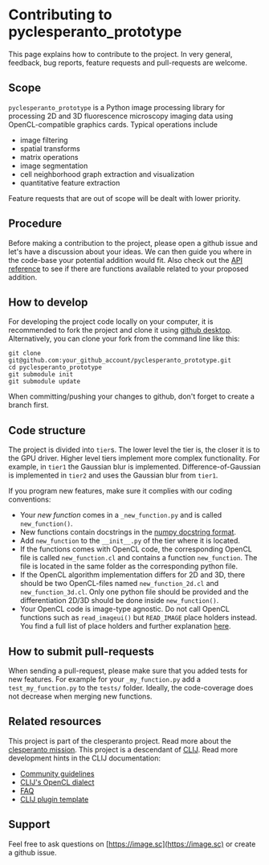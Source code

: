 # Contributing to pyclesperanto_prototype

This page explains how to contribute to the project. In very general, feedback, bug reports, feature requests and pull-requests are welcome.

## Scope

`pyclesperanto_prototype` is a Python image processing library for processing 2D and 3D fluorescence microscopy imaging data using OpenCL-compatible graphics cards. 
Typical operations include
* image filtering
* spatial transforms
* matrix operations
* image segmentation
* cell neighborhood graph extraction and visualization
* quantitative feature extraction

Feature requests that are out of scope will be dealt with lower priority.

## Procedure

Before making a contribution to the project, please open a github issue and let's have a discussion about your ideas. 
We can then guide you where in the code-base your potential addition would fit.
Also check out the [API reference](https://clesperanto.github.io/pyclesperanto_prototype/docs/_build/html/) to see if there are functions available related to your proposed addition.

## How to develop

For developing the project code locally on your computer, it is recommended to fork the project and clone it using [github desktop](https://desktop.github.com/). 
Alternatively, you can clone your fork from the command line like this:

```
git clone git@github.com:your_github_account/pyclesperanto_prototype.git
cd pyclesperanto_prototype
git submodule init
git submodule update
```

When committing/pushing your changes to github, don't forget to create a branch first.

## Code structure

The project is divided into `tier`s. The lower level the tier is, the closer it is to the GPU driver. 
Higher level tiers implement more complex functionality. 
For example, in `tier1` the Gaussian blur is implemented. Difference-of-Gaussian is implemented in `tier2` and uses the Gaussian blur from `tier1`.

If you program new features, make sure it complies with our coding conventions:
* Your _new function_ comes in a `_new_function.py` and is called `new_function()`.
* New functions contain docstrings in the [numpy docstring format](https://numpydoc.readthedocs.io/en/latest/format.html).
* Add `new_function` to the `__init__.py` of the tier where it is located.
* If the functions comes with OpenCL code, the corresponding OpenCL file is called `new_function.cl` and contains a function `new_function`. The file is located in the same folder as the corresponding python file.
* If the OpenCL algorithm implementation differs for 2D and 3D, there should be two OpenCL-files named `new_function_2d.cl` and `new_function_3d.cl`. Only one python file should be provided and the differentiation 2D/3D should be done inside `new_function()`.
* Your OpenCL code is image-type agnostic. Do not call OpenCL functions such as `read_imageui()` but `READ_IMAGE` place holders instead. You find a full list of place holders and further explanation [here](https://github.com/clEsperanto/clij-opencl-kernels#why-a-custom-opencl-dialect).

## How to submit pull-requests

When sending a pull-request, please make sure that you added tests for new features. 
For example for your `_my_function.py` add a `test_my_function.py` to the `tests/` folder.
Ideally, the code-coverage does not decrease when merging new functions.

## Related resources

This project is part of the clesperanto project. Read more about the [clesperanto mission](https://clesperanto.github.io).
This project is a descendant of [CLIJ](https://clij.github.io). Read more development hints in the CLIJ documentation:
* [Community guidelines](https://clij.github.io/clij2-docs/community_guidelines)
* [CLIJ's OpenCL dialect](https://github.com/clEsperanto/clij-opencl-kernels#why-a-custom-opencl-dialect)
* [FAQ](https://clij.github.io/clij2-docs/faq)
* [CLIJ plugin template](https://github.com/clij/clij2-plugin-template)

## Support

Feel free to ask questions on [https://image.sc](https://image.sc) or create a github issue.
